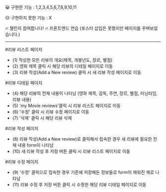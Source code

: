 😀 구현한 기능 : 1,2,3,4,5,6,7,8,9,10,11

😔 구현하지 못한 기능 : X

🔥 챌린지 참여합니다! 🔥
프론트앤드 연습 (포스터 삽입은 못했지만 페이지를 꾸며보았습니다.)

------------------------------------------------------------------------------
#리뷰 리스트 페이지
- (1) 작성한 모든 리뷰의 개요(제목, 개봉년도, 장르, 별점)
- (2) 영화 제목 클릭 시 해당 리뷰의 디테일 페이지로 이동
- (3) 리뷰 작성(Add a New review) 클릭 시 새 리뷰 작성 페이지로 이동

#리뷰 디테일 페이지
- (4) 해당 리뷰의 전체 내용이 나타남
  (영화 제목, 감독, 주연, 장르, 별점, 러닝타임, 리뷰 내용)
- (5) 'my Movie reviews'클릭 시 리뷰 리스트 페이지로 이동
- (6) '수정' 클릭 시 리뷰 수정 페이지로 이동
- (7) '삭제' 클릭 시 해당 리뷰 삭제

#리뷰 작성 페이지
- (8) 리뷰 작성(Add a New review)로 클릭해서 접속한 경우 새 리뷰에 필요한 전체 내용 form이 나타남
- (10) 새 리뷰 작성 후 저장 버튼 클릭 시 리뷰 리스트 페이지로 이동

#리뷰 수정 페이지
- (9) '수정' 클릭으로 접속한 경우 기존에 저장해둔 정보들로 form이 채워진 채로 나타남
- (11) 리뷰 수정 후 저장 버튼 클릭 시 수정한 해당 리뷰 디테일 페이지로 이동
